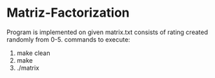 # Matriz-Factorization
Program is implemented on given matrix.txt consists of rating created randomly from 0-5.
commands to execute:

1. make clean
2. make
3. ./matrix 
